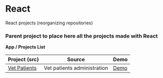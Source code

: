 # React
React projects (reorganizing repositories)


### Parent project to place here all the projects made with React


**App / Projects List**


| Project (src) | Source |Demo|
| --- | --- |--- |
| [Vet Patients](https://github.com/dmeritano/react-ex/tree/main/vet-patients) | Vet patients administration |<a href="https://dmeritano-vet-patients-manager.netlify.app" target="_blank">Demo</a>

